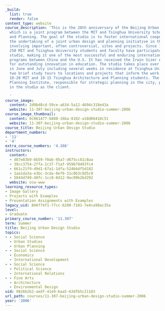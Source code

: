 ```yaml
---
_build:
  list: true
  render: false
content_type: website
course_description: 'This is the 20th anniversary of the Beijing Urban Design Studio,
  which is a joint program between the MIT and Tsinghua University Schools of Architecture
  and Planning. The goal of the studio is to foster international cooperation through
  the undertaking of a joint urban design and planning initiative in the city of Beijing
  involving important, often controversial, sites and projects. Since 1995, almost
  250 MIT and Tsinghua University students and faculty have participated in this annual
  studio, making it one of the most successful and enduring international academic
  programs between China and the U.S. It has received the Irwin Sizer Award from MIT
  for outstanding innovation in education. The studio takes place over five weeks
  in June and July including several weeks in residence at Tsinghua University and
  two brief study tours to locations and projects that inform the work. It will include
  18-20 MIT and 10-15 Tsinghua Architecture and Planning students. The Beijing City
  Planning Institute, responsible for strategic planning in the city, participates
  in the studio as the client.

  '
course_image:
  content: 2d9bd8cd-59ce-a634-5a12-4694c318e43a
  website: 11-307-beijing-urban-design-studio-summer-2006
course_image_thumbnail:
  content: 0c061477-b880-16ba-8102-a18d66418c51
  website: 11-307-beijing-urban-design-studio-summer-2006
course_title: Beijing Urban Design Studio
department_numbers:
- '11'
- '4'
extra_course_numbers: '4.166'
instructors:
  content:
  - d87e83b9-8b59-f0ab-95a7-d675cc81c8aa
  - 39cc3754-2ffa-2c37-f1af-959679493fc4
  - 661c21f9-d9d1-67a1-1dfa-52464df5d102
  - 1aa1da3a-e3bc-3cda-0ef6-31c063c9d5c0
  - 5844d749-40fc-1cc8-0d12-9ec99b2bd292
  website: ocw-www
learning_resource_types:
- Image Gallery
- Projects with Examples
- Presentation Assignments with Examples
legacy_uid: 846f74f1-77cc-6208-7101-7e4ca98ac35a
level:
- Graduate
primary_course_number: '11.307'
term: Summer
title: Beijing Urban Design Studio
topics:
- - Social Science
  - Urban Studies
  - Urban Planning
- - Social Science
  - Economics
  - International Development
- - Social Science
  - Political Science
  - International Relations
- - Fine Arts
  - Architecture
  - Environmental Design
uid: 9826b2b2-aedf-41e9-baa5-63dfb5c21183
url_path: courses/11-307-beijing-urban-design-studio-summer-2006
year: '2006'
---
```

